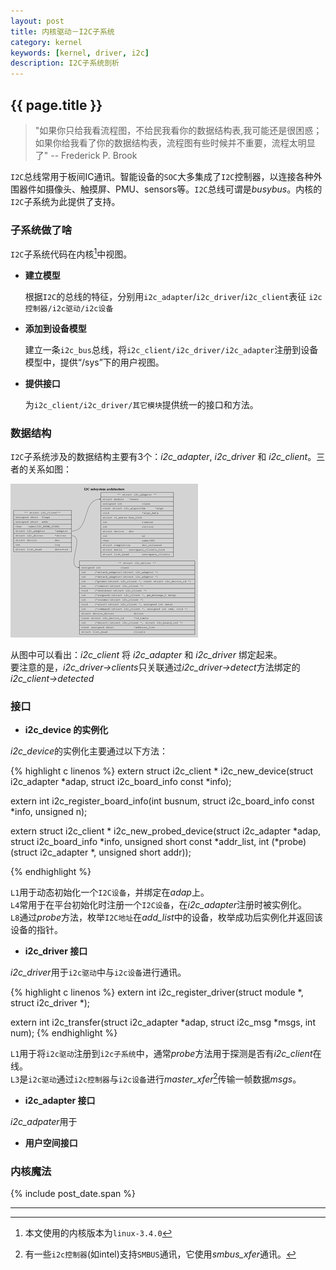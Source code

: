 ```yaml
---
layout: post
title: 内核驱动－I2C子系统
category: kernel
keywords: [kernel, driver, i2c]
description: I2C子系统剖析
---
```


## {{ page.title }}

> "如果你只给我看流程图，不给民我看你的数据结构表,我可能还是很困惑；
> 如果你给我看了你的数据结构表，流程图有些时候并不重要，流程太明显了"
> -- Frederick P. Brook

`I2C`总线常用于板间IC通讯。智能设备的`SOC`大多集成了`I2C`控制器，以连接各种外围器件如摄像头、触摸屏、PMU、sensors等。`I2C`总线可谓是*busybus*。内核的`I2C`子系统为此提供了支持。

### 子系统做了啥

`I2C`子系统代码在内核[^1]中视图。

* **建立模型**

  根据`I2C`的总线的特征，分别用`i2c_adapter`/`i2c_driver`/`i2c_client`表征 `i2c控制器/i2c驱动/i2c设备`

* **添加到设备模型**

  建立一条`i2c_bus`总线，将`i2c_client/i2c_driver/i2c_adapter`注册到设备模型中，提供<q>/sys</q>下的用户视图。

* **提供接口**

  为`i2c_client/i2c_driver/其它模块`提供统一的接口和方法。

### 数据结构

`I2C`子系统涉及的数据结构主要有3个：<var>i2c_adapter</var>, <var>i2c_driver</var> 和 <var>i2c_client</var>。三者的关系如图：

  [ ![i2c][i2c_t_image] ][i2c_image]

[i2c_t_image]: /images/thumbnails/i2c_t.png "i2c susbsystem"
[i2c_image]: /images/i2c.png "i2c subsystem"

从图中可以看出：<var>i2c_client</var> 将 <var>i2c_adapter</var> 和 <var>i2c_driver</var> 绑定起来。  
要注意的是，<var>i2c_driver->clients</var>只关联通过<var>i2c_driver->detect</var>方法绑定的<var>i2c_client->detected</var>

### 接口
* **i2c_device 的实例化**

<var>i2c_device</var>的实例化主要通过以下方法：

{% highlight c linenos %}
extern struct i2c_client *
i2c_new_device(struct i2c_adapter *adap, struct i2c_board_info const *info);

extern int
i2c_register_board_info(int busnum, struct i2c_board_info const *info,
			unsigned n);

extern struct i2c_client *
i2c_new_probed_device(struct i2c_adapter *adap,
		      struct i2c_board_info *info,
		      unsigned short const *addr_list,
		      int (*probe)(struct i2c_adapter *, unsigned short addr));

{% endhighlight %}

`L1`用于动态初始化一个`I2C设备`，并绑定在<var>adap</var>上。  
`L4`常用于在平台初始化时注册一个`I2C设备`，在<var>i2c_adapter</var>注册时被实例化。  
`L8`通过<var>probe</var>方法，枚举`I2C地址`在<var>add_list</var>中的设备，枚举成功后实例化并返回该设备的指针。  

* **i2c_driver 接口**

<var>i2c_driver</var>用于`i2c驱动`中与`i2c设备`进行通讯。

{% highlight c linenos %}
extern int i2c_register_driver(struct module *, struct i2c_driver *);

extern int i2c_transfer(struct i2c_adapter *adap, struct i2c_msg *msgs,
			int num);
{% endhighlight %}

`L1`用于将`i2c驱动`注册到`i2c子系统`中，通常<var>probe</var>方法用于探测是否有<var>i2c_client</var>在线。  
`L3`是`i2c驱动`通过`i2c控制器`与`i2c设备`进行<var>master_xfer</var>[^2]传输一帧数据<var>msgs</var>。

* **i2c_adapter 接口**

<var>i2c_adpater</var>用于

* **用户空间接口**


### 内核魔法

{% include post_date.span %}

* * * * *
[^1]: 本文使用的内核版本为`linux-3.4.0`

[^2]: 有一些`i2c控制器`(如intel)支持`SMBUS`通讯，它使用<var>smbus_xfer</var>通讯。
